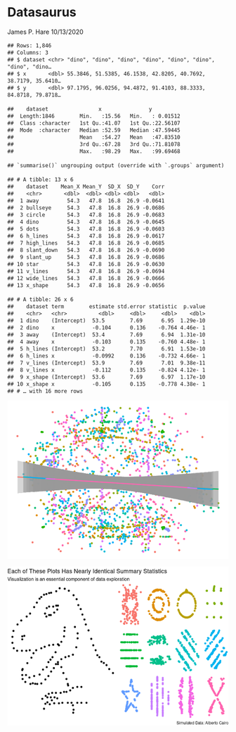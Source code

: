 Datasaurus
================
James P. Hare
10/13/2020

    ## Rows: 1,846
    ## Columns: 3
    ## $ dataset <chr> "dino", "dino", "dino", "dino", "dino", "dino", "dino", "dino…
    ## $ x       <dbl> 55.3846, 51.5385, 46.1538, 42.8205, 40.7692, 38.7179, 35.6410…
    ## $ y       <dbl> 97.1795, 96.0256, 94.4872, 91.4103, 88.3333, 84.8718, 79.8718…

    ##    dataset                x               y           
    ##  Length:1846        Min.   :15.56   Min.   : 0.01512  
    ##  Class :character   1st Qu.:41.07   1st Qu.:22.56107  
    ##  Mode  :character   Median :52.59   Median :47.59445  
    ##                     Mean   :54.27   Mean   :47.83510  
    ##                     3rd Qu.:67.28   3rd Qu.:71.81078  
    ##                     Max.   :98.29   Max.   :99.69468

    ## `summarise()` ungrouping output (override with `.groups` argument)

    ## # A tibble: 13 x 6
    ##    dataset    Mean_X Mean_Y  SD_X  SD_Y    Corr
    ##    <chr>       <dbl>  <dbl> <dbl> <dbl>   <dbl>
    ##  1 away         54.3   47.8  16.8  26.9 -0.0641
    ##  2 bullseye     54.3   47.8  16.8  26.9 -0.0686
    ##  3 circle       54.3   47.8  16.8  26.9 -0.0683
    ##  4 dino         54.3   47.8  16.8  26.9 -0.0645
    ##  5 dots         54.3   47.8  16.8  26.9 -0.0603
    ##  6 h_lines      54.3   47.8  16.8  26.9 -0.0617
    ##  7 high_lines   54.3   47.8  16.8  26.9 -0.0685
    ##  8 slant_down   54.3   47.8  16.8  26.9 -0.0690
    ##  9 slant_up     54.3   47.8  16.8  26.9 -0.0686
    ## 10 star         54.3   47.8  16.8  26.9 -0.0630
    ## 11 v_lines      54.3   47.8  16.8  26.9 -0.0694
    ## 12 wide_lines   54.3   47.8  16.8  26.9 -0.0666
    ## 13 x_shape      54.3   47.8  16.8  26.9 -0.0656

    ## # A tibble: 26 x 6
    ##    dataset term        estimate std.error statistic  p.value
    ##    <chr>   <chr>          <dbl>     <dbl>     <dbl>    <dbl>
    ##  1 dino    (Intercept)  53.5        7.69      6.95  1.29e-10
    ##  2 dino    x            -0.104      0.136    -0.764 4.46e- 1
    ##  3 away    (Intercept)  53.4        7.69      6.94  1.31e-10
    ##  4 away    x            -0.103      0.135    -0.760 4.48e- 1
    ##  5 h_lines (Intercept)  53.2        7.70      6.91  1.53e-10
    ##  6 h_lines x            -0.0992     0.136    -0.732 4.66e- 1
    ##  7 v_lines (Intercept)  53.9        7.69      7.01  9.38e-11
    ##  8 v_lines x            -0.112      0.135    -0.824 4.12e- 1
    ##  9 x_shape (Intercept)  53.6        7.69      6.97  1.17e-10
    ## 10 x_shape x            -0.105      0.135    -0.778 4.38e- 1
    ## # … with 16 more rows

![](datasaurus_files/figure-gfm/unnamed-chunk-4-1.png)<!-- -->

![](datasaurus_files/figure-gfm/unnamed-chunk-5-1.png)<!-- -->
